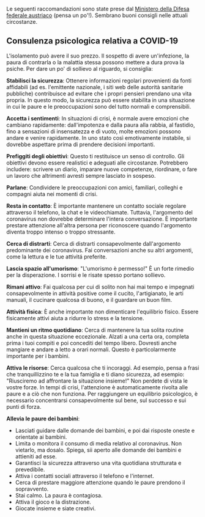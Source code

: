 Le seguenti raccomandazioni sono state prese dal [Ministero della Difesa federale austriaco](http://wwww.bundesheer.at/archiv/a202020/corona/artikel.php?id=5494) (pensa un po'!). Sembrano buoni consigli nelle attuali circostanze. 

## Consulenza psicologica relativa a COVID-19

L'isolamento può avere il suo prezzo. Il sospetto di avere un'infezione, la paura di contrarla o la malattia stessa possono  mettere a dura prova la psiche. Per dare un po' di sollievo al riguardo, si consiglia:

**Stabilisci la sicurezza**: Ottenere informazioni regolari provenienti da fonti affidabili (ad es. l'emittente nazionale, i siti web delle autorità sanitarie pubbliche) contribuisce ad evitare che i propri pensieri prendano una vita propria. In questo modo, la sicurezza può essere stabilita in una situazione in cui le paure e le preoccupazioni sono del tutto normali e comprensibili.

**Accetta i sentimenti**: In situazioni di crisi, è normale avere emozioni che cambiano rapidamente: dall'impotenza e dalla paura alla rabbia, al fastidio, fino a sensazioni di insensatezza e di vuoto, molte emozioni possono andare e venire rapidamente. In uno stato così emotivamente instabile, si dovrebbe aspettare prima di prendere decisioni importanti. 

**Prefiggiti degli obiettivi**: Questo ti restituisce un senso di controllo. Gli obiettivi devono essere realistici e adeguati alle circostanze. Potrebbero includere: scrivere un diario, imparare nuove competenze, riordinare, o fare un lavoro che altrimenti avresti sempre lasciato in sospeso.

**Parlane**: Condividere le preoccupazioni con amici, familiari, colleghi e compagni aiuta nei momenti di crisi.

**Resta in contatto**: È importante mantenere un contatto sociale regolare attraverso il telefono, la chat e le videochiamate. Tuttavia, l'argomento del coronavirus non dovrebbe determinare l'intera conversazione. È importante prestare attenzione all'altra persona per riconoscere quando l'argomento diventa troppo intenso o troppo stressante.

**Cerca di distrarti**: Cerca di distrarti consapevolmente dall'argomento predominante dei coronavirus. Fai conversazioni anche su altri argomenti, come la lettura e le tue attivitá preferite.

**Lascia spazio all'umorismo**: "L'umorismo è permesso!" È un forte rimedio per la disperazione. I sorrisi e le risate spesso portano sollievo.

**Rimani attivo**: Fai qualcosa per cui di solito non hai mai tempo e impegnati consapevolmente in attività positive come il cucito, l'artigianato, le arti manuali, il cucinare qualcosa di buono, e il guardare un buon film.

**Attività fisica**: È anche importante non dimenticare l'equilibrio fisico. Essere fisicamente attivi aiuta a ridurre lo stress e la tensione.

**Mantieni un ritmo quotidiano**: Cerca di mantenere la tua solita routine anche in questa situazione eccezionale. Alzati a una certa ora, completa prima i tuoi compiti e poi concediti del tempo libero. Dovresti anche mangiare e andare a letto a orari normali. Questo è particolarmente importante per i bambini. 

**Attiva le risorse**: Cerca qualcosa che ti incoraggi. Ad esempio, pensa a frasi che tranquillizzino te e la tua famiglia e ti diano sicurezza, ad esempio: "Riusciremo ad affrontare la situazione insieme!" Non perdete di vista le vostre forze. In tempi di crisi, l'attenzione è automaticamente rivolta alle paure e a ciò che non funziona. Per raggiungere un equilibrio psicologico, è necessario concentrarsi consapevolmente sul bene, sul successo e sui punti di forza.

**Allevia le paure dei bambini**:
- Lasciati guidare dalle domande dei bambini, e poi dai risposte oneste e orientate ai bambini.
- Limita o monitora il consumo di media relativo al coronavirus. Non vietarlo, ma dosalo. Spiega, sii aperto alle domande dei bambini e attieniti ad esse.
- Garantisci la sicurezza attraverso una vita quotidiana strutturata e prevedibile.
- Attiva i contatti sociali attraverso il telefono e l'internet. 
- Cerca di prestare maggiore attenzione quando le paure prendono il sopravvento.
- Stai calmo. La paura è contagiosa.
- Attiva il gioco e la distrazione.
- Giocate insieme e siate creativi.
